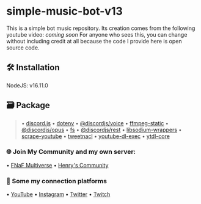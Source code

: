 # simple-music-bot-v13

This is a simple bot music repository. Its creation comes from the following youtube video: *coming soon*
For anyone who sees this, you can change without including credit at all because the code I provide here is open source code.

## 🛠 Installation
NodeJS: v16.11.0

## 🗃 Package
 > • [discord.js](https://discord.js.org/?source=post_page---------------------------#/) • [dotenv](https://www.npmjs.com/package/dotenv)
 > • [@discordjs/voice](https://discordjs.github.io/voice/index.html) • [ffmpeg-static](https://www.npmjs.com/package/ffmpeg-static)
 > • [@discordjs/opus](https://www.npmjs.com/package/@discordjs/opus) • [fs](https://www.npmjs.com/package/fs)
 > • [@discordjs/rest](https://www.npmjs.com/package/@discordjs/rest) • [libsodium-wrappers](https://www.npmjs.com/package/libsodium-wrappers)
 > • [scrape-youtube](https://www.npmjs.com/package/scrape-youtube) • [tweetnacl](https://www.npmjs.com/package/tweetnacl)
 > • [youtube-dl-exec](https://www.npmjs.com/package/youtube-dl-exec) • [ytdl-core](https://www.npmjs.com/package/ytdl-core)

### 🌐 Join My Community and my own server:
• [FNaF Multiverse](https://bit.ly/DiscordFM)
• [Henry's Community](https://bit.ly/Henry_Discord)

### 📲 Some my connection platforms
• [YouTube](https://www.youtube.com/channel/UCSx4A24kzZp7fPTs6T4iuHA)
• [Instagram](https://bit.ly/Henry_Instagram)
• [Twitter](https://bit.ly/Henry_Twitter)
• [Twitch](https://bit.ly/Henry_Twitch)

